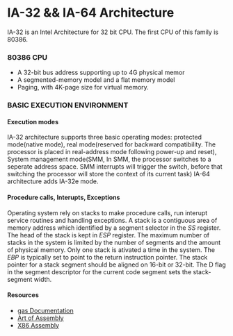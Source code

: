 IA-32 && IA-64 Architecture
======

IA-32 is an Intel Architecture for 32 bit CPU. The first CPU of this family
is 80386. 
### 80386 CPU

* A 32-bit bus address supporting up to 4G physical memor
* A segmented-memory model and a flat memory model
* Paging, with 4K-page size for virtual memory.

### BASIC EXECUTION ENVIRONMENT

#### Execution modes
IA-32 architecture supports three basic operating modes: protected mode(native mode), real mode(reserved for backward compatibility. The processor is placed in real-address mode following power-up and reset), System management mode(SMM, In SMM, the processor switches to a seperate address space. SMM interrupts will trigger the switch, before that switching the processor will store the context of its current task)
IA-64 architecture adds IA-32e mode.

#### Procedure calls, Interupts, Exceptions
Operating system rely on stacks to make procedure calls, run interupt service routines and handling exceptions. A stack is a contiguous area of memory address which identified by a segment selector in the *SS* register. The head of the stack is kept in *ESP* register. The maximum number of stacks in the system is limited by the number of segments and the amount of physical memory. Only one stack is ativated a time in the system. The *EBP* is typically set to point to the return instruction pointer. The stack pointer for a stack segment should be aligned on 16-bit or 32-bit. The D flag in the segment descriptor for the current code segment sets the stack-segment width.

#### Resources

* [gas Documentation](https://sourceware.org/binutils/docs/as/)
* [Art of Assembly](https://courses.engr.illinois.edu/ece390/books/artofasm/)
* [X86 Assembly](https://en.wikibooks.org/wiki/X86_Assembly)